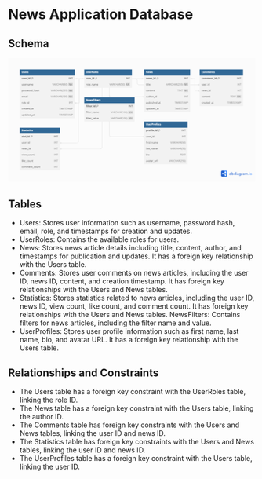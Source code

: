 # News Application Database
## Schema
![database schema](../images/PRM392-News-Application-Database.png)
## Tables
- Users: Stores user information such as username, password hash, email, role, and timestamps for creation and updates.
- UserRoles: Contains the available roles for users.
- News: Stores news article details including title, content, author, and timestamps for publication and updates. It has a foreign key relationship with the Users table.
- Comments: Stores user comments on news articles, including the user ID, news ID, content, and creation timestamp. It has foreign key relationships with the Users and News tables.
- Statistics: Stores statistics related to news articles, including the user ID, news ID, view count, like count, and comment count. It has foreign key relationships with the Users and News tables.
NewsFilters: Contains filters for news articles, including the filter name and value.
- UserProfiles: Stores user profile information such as first name, last name, bio, and avatar URL. It has a foreign key relationship with the Users table.
## Relationships and Constraints
- The Users table has a foreign key constraint with the UserRoles table, linking the role ID.
- The News table has a foreign key constraint with the Users table, linking the author ID.
- The Comments table has foreign key constraints with the Users and News tables, linking the user ID and news ID.
- The Statistics table has foreign key constraints with the Users and News tables, linking the user ID and news ID.
- The UserProfiles table has a foreign key constraint with the Users table, linking the user ID.
